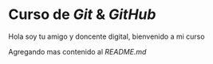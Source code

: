 # Curso de _Git_ & _GitHub_

Hola soy tu amigo y doncente digital, bienvenido a mi curso

Agregando mas contenido al _README.md_